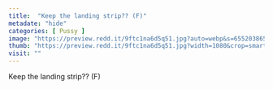 ```yaml
---
title:  "Keep the landing strip?? (F)"
metadate: "hide"
categories: [ Pussy ]
image: "https://preview.redd.it/9ftc1na6d5q51.jpg?auto=webp&s=655203865871ee38ca99ac3ceaaaf32fd6eb7157"
thumb: "https://preview.redd.it/9ftc1na6d5q51.jpg?width=1080&crop=smart&auto=webp&s=f760813c645244aa459fe1c76919587e57864898"
visit: ""
---
```

Keep the landing strip?? (F)
